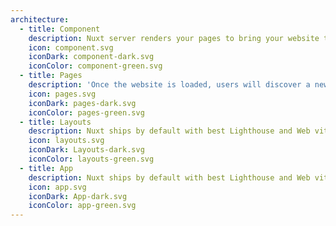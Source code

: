 ```yaml
---
architecture:
  - title: Component
    description: Nuxt server renders your pages to bring your website the full visibility it deserves so users will find you website.
    icon: component.svg
    iconDark: component-dark.svg
    iconColor: component-green.svg
  - title: Pages
    description: 'Once the website is loaded, users will discover a new experience: an application feeling right into their browser.'
    icon: pages.svg
    iconDark: pages-dark.svg
    iconColor: pages-green.svg
  - title: Layouts
    description: Nuxt ships by default with best Lighthouse and Web vitals score so users won’t wait for accessing your website.
    icon: layouts.svg
    iconDark: Layouts-dark.svg
    iconColor: layouts-green.svg
  - title: App
    description: Nuxt ships by default with best Lighthouse and Web vitals score so users won’t wait for accessing your website.
    icon: app.svg
    iconDark: App-dark.svg
    iconColor: app-green.svg
---
```


